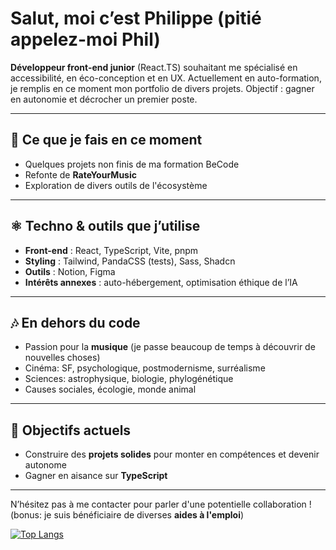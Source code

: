 # Salut, moi c’est Philippe (pitié appelez-moi Phil)  

**Développeur front-end junior** (React.TS) souhaitant me spécialisé en accessibilité, en éco-conception et en UX.
Actuellement en auto-formation, je remplis en ce moment mon portfolio de divers projets.
Objectif : gagner en autonomie et décrocher un premier poste.

---

## 🚧 Ce que je fais en ce moment
- Quelques projets non finis de ma formation BeCode
- Refonte de **RateYourMusic**
- Exploration de divers outils de l'écosystème

---

## ⚛ Techno & outils que j’utilise
- **Front-end** : React, TypeScript, Vite, pnpm
- **Styling** : Tailwind, PandaCSS (tests), Sass, Shadcn
- **Outils** : Notion, Figma  
- **Intérêts annexes** : auto-hébergement, optimisation éthique de l’IA  

---

## 🎶 En dehors du code
- Passion pour la **musique** (je passe beaucoup de temps à découvrir de nouvelles choses)  
- Cinéma: SF, psychologique, postmodernisme, surréalisme  
- Sciences: astrophysique, biologie, phylogénétique  
- Causes sociales, écologie, monde animal

---

## 🎯 Objectifs actuels
- Construire des **projets solides** pour monter en compétences et devenir autonome
- Gagner en aisance sur **TypeScript**      

---

N’hésitez pas à me contacter pour parler d'une potentielle collaboration ! (bonus: je suis bénéficiaire de diverses **aides à l'emploi**)

[![Top Langs](https://github-readme-stats.vercel.app/api/top-langs/?username=unphixedBug)](https://github.com/anuraghazra/github-readme-stats)

